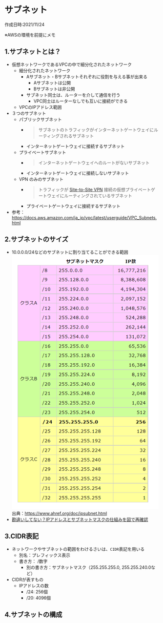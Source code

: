 # サブネット
作成日時:2021/11/24

※AWSの環境を前提にメモ

## 1.サブネットとは？
* 仮想ネットワークであるVPCの中で細分化されたネットワーク
  * 細分化されたネットワーク
    * Aサブネット・Bサブネットそれぞれに役割を与える事が出来る
      * Aサブネットは公開
      * Bサブネットは非公開
    * サブネット同士は、ルーターを介して通信を行う
      * VPC同士はルーターなしでも互いに接続ができる
  * VPCのIPアドレス範囲
* ３つのサブネット
  * パブリックサブネット
    *  > サブネットのトラフィックがインターネットゲートウェイにルーティングされるサブネット
    * インターネットゲートウェイに接続するサブネット
  * プライベートサブネット
    * > インターネットゲートウェイへのルートがないサブネット
    * インターネットゲートウェイに接続しないサブネット
  * VPN のみのサブネット
    * > トラフィックが [Site-to-Site VPN](https://docs.aws.amazon.com/ja_jp/vpn/latest/s2svpn/how_it_works.html) 接続の仮想プライベートゲートウェイにルーティングされているサブネット
    * プライベートゲートウェイに接続するサブネット
* 参考：https://docs.aws.amazon.com/ja_jp/vpc/latest/userguide/VPC_Subnets.html

## 2.サブネットのサイズ
* 10.0.0.0/24などのサブネットに割り当てることができる範囲
![](2021-11-26-23-42-24.png)
出典：https://www.ahref.org/doc/ipsubnet.html
* [勘違いしてない？IPアドレスとサブネットマスクの仕組みを図で再確認](https://xtech.nikkei.com/atcl/nxt/column/18/00780/052700002/)


## 3.CIDR表記
- ネットワークやサブネットの範囲をわけるさいは、`CIDR`表記を用いる
  - 別名：プレフィックス表示
  - 書き方： /数字
    - 別の書き方：サブネットマスク（255.255.255.0, 255.255.240.0など）
- CIDRが表すもの
  - IPアドレスの数
    - /24: 256個
    - /20: 4096個

## 4.サブネットの構成
